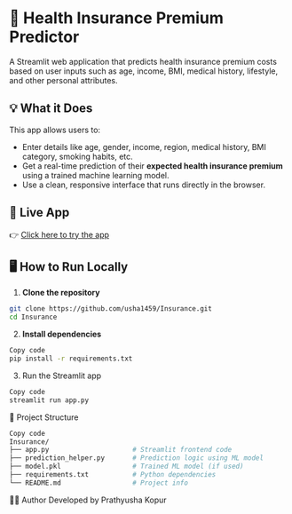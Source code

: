 # 🏥 Health Insurance Premium Predictor

A Streamlit web application that predicts health insurance premium costs based on user inputs such as age, income, BMI, medical history, lifestyle, and other personal attributes.

## 💡 What it Does

This app allows users to:
- Enter details like age, gender, income, region, medical history, BMI category, smoking habits, etc.
- Get a real-time prediction of their **expected health insurance premium** using a trained machine learning model.
- Use a clean, responsive interface that runs directly in the browser.

## 🚀 Live App

👉 [Click here to try the app](https://insurance-22g4p4wf8v2zqhgecsajju.streamlit.app/) 

## 🖥 How to Run Locally

1. **Clone the repository**
```bash
git clone https://github.com/usha1459/Insurance.git
cd Insurance
```

2. **Install dependencies**

```bash
Copy code
pip install -r requirements.txt
```

3. Run the Streamlit app
   
```bash
Copy code
streamlit run app.py
```
📁 Project Structure
```bash
Copy code
Insurance/
├── app.py                     # Streamlit frontend code
├── prediction_helper.py       # Prediction logic using ML model
├── model.pkl                  # Trained ML model (if used)
├── requirements.txt           # Python dependencies
└── README.md                  # Project info
```

👩‍💻 Author
Developed by Prathyusha Kopur
